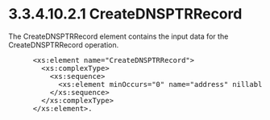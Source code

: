 <html dir="LTR" xmlns:mshelp="http://msdn.microsoft.com/mshelp" xmlns:ddue="http://ddue.schemas.microsoft.com/authoring/2003/5" xmlns:xlink="http://www.w3.org/1999/xlink" xmlns:tool="http://www.microsoft.com/tooltip">
 <body>
 <div id="header">
 <h1 class="heading">3.3.4.10.2.1 CreateDNSPTRRecord</h1>
 </div>
 <div id="mainSection">
 <div id="mainBody">
 <div id="allHistory" class="saveHistory"></div>
 <div id="sectionSection0" class="section" name="collapseableSection">
 

<p>The CreateDNSPTRRecord element contains the input data for
the CreateDNSPTRRecord operation.</p>

<dl>
<dd>
<div><pre> &lt;xs:element name=&quot;CreateDNSPTRRecord&quot;&gt;
   &lt;xs:complexType&gt;
     &lt;xs:sequence&gt;
       &lt;xs:element minOccurs=&quot;0&quot; name=&quot;address&quot; nillable=&quot;true&quot; type=&quot;ipam:IpamIPAddress&quot; /&gt;
     &lt;/xs:sequence&gt;
   &lt;/xs:complexType&gt;
 &lt;/xs:element&gt;.
</pre></div>
</dd></dl>


 </div>
 </div>
 </div>
 </body>
</html>